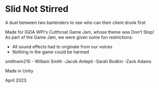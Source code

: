 # Slid Not Stirred

A duel between two bartenders to see who can their client drunk first


Made for IGDA WPI's Cutthroat Game Jam, whose theme was Don't Stop!
As part of the Game Jam, we were given some fun restrictions:
  - All sound effects had to originate from our voices
  - Nothing in the game could be harmed
  

smithwm210 - William Smith
  -Jacob Antepli
  -Sarah Bodkin
  -Zack Adams

Made in Unity


April 2023
